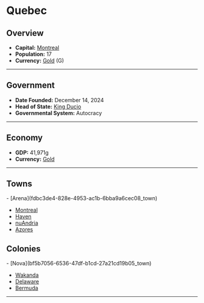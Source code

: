 <!--UNDEDITED FILE, remove this entire line if this file has been edited!-->
# <!--NAME-->Quebec<!--NAME-->

## Overview

- **Capital:** <!--CAPITAL_LINK-->[Montreal](7f8d217d-99c0-4d65-b138-2801609f2618_town)<!--CAPITAL_LINK-->
- **Population:** <!--POPULATION-->17<!--POPULATION-->
- **Currency:** <!--CURRENCY_LINK-->[Gold](Gold_currency)<!--CURRENCY_LINK--> (<!--CURRENCY_ABV-->G<!--CURRENCY_ABV-->)

---

## Government

- **Date Founded:** <!--FOUNDED-->December 14, 2024<!--FOUNDED-->
- **Head of State:** <!--LEADER_TITLE_LINK-->[King Ducio](Ducio_user)<!--LEADER_TITLE_LINK-->
- **Governmental System:** <!--GOVERNMENT-->Autocracy<!--GOVERNMENT-->

---

## Economy

- **GDP:** <!--GDP-->41,971g<!--GDP-->
- **Currency:** <!--CURRENCY_LINK-->[Gold](Gold_currency)<!--CURRENCY_LINK-->

---

## Towns

<!--TOWNS-->- [Arena](fdbc3de4-828e-4953-ac1b-6bba9a6cec08_town)
- [Montreal](7f8d217d-99c0-4d65-b138-2801609f2618_town)
- [Haven](9dab897c-385b-437b-9775-d00c9fa35bae_town)
- [nuAndria](048f1b15-e6f5-4af7-97db-c6e2451b7c8d_town)
- [Azores](1411c9e2-e3f0-4993-9c9b-464dc9b37057_town)<!--TOWNS-->

## Colonies

<!--COLONIES-->- [Nova](bf5b7056-6536-47df-b1cd-27a21cd19b05_town)
- [Wakanda](55783011-5449-4b59-b4e5-8b7e50662462_town)
- [Delaware](d2ca2114-931d-46fd-ab60-ecd16b5e7ccc_town)
- [Bermuda](07675341-d2b6-4e0a-a927-17698aa08db2_town)<!--COLONIES-->

---